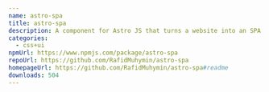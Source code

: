 ```yaml
---
name: astro-spa
title: astro-spa
description: A component for Astro JS that turns a website into an SPA
categories:
  - css+ui
npmUrl: https://www.npmjs.com/package/astro-spa
repoUrl: https://github.com/RafidMuhymin/astro-spa
homepageUrl: https://github.com/RafidMuhymin/astro-spa#readme
downloads: 504
---
```

